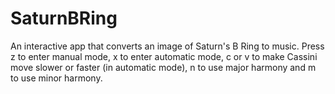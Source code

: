 # SaturnBRing
An interactive app that converts an image of Saturn's B Ring to music. Press z to enter manual mode, x to enter automatic mode, c or v to make Cassini move slower or faster (in automatic mode), n to use major harmony and m to use minor harmony.

